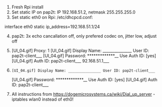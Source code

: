 1. Fresh Rpi install
2. Set static IP on pap2t: IP 192.168.51.2, netmask 255.255.255.0
3. Set static eth0 on Rpi: /etc/dhcpcd.conf:

interface eth0
static ip_address=192.168.51.1/24

4. pap2t: 3x echo cancallation off, only prefered codec on, jitter low, adjust off
5.   [UI_04.gif] Proxy: 1  [UI_04.gif] Display Name: _______________ User ID: pap2t-client___
   [UI_04.gif] Password: *************__ Use Auth ID: [yes]
   [UI_04.gif] Auth ID: pap2t-client___
92.168.51.1___ 
6.     [UI_04.gif] Display Name: _______________ User ID: pap2t-client___
   [UI_04.gif] Password: *************__ Use Auth ID: [yes]
   [UI_04.gif] Auth ID: pap2t-client___

7. All instructions from https://dogemicrosystems.ca/wiki/Dial_up_server - iptables wlan0 instead of eth0!
